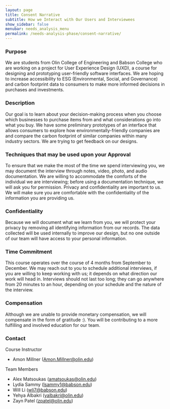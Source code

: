 ```yaml
---
layout: page
title: Consent Narrative
subtitle: How we Interact with Our Users and Interviewees
show_sidebar: false
menubar: needs_analysis_menu
permalink: /needs-analysis-phase/consent-narrative/
---
```

### Purpose
We are students from Olin College of Engineering and Babson College who are working on a project for User Experience Design (UXD), a course for designing and prototyping user-friendly software interfaces. We are hoping to increase accessibility to ESG (Environmental, Social, and Governance) and carbon footprint data to consumers to make more informed decisions in purchases and investments.

### Description
Our goal is to learn about your decision-making process when you choose which businesses to purchase items from and what considerations go into what you buy. We have some preliminary prototypes of an interface that allows consumers to explore how environmentally-friendly companies are and compare the carbon footprint of similar companies within many industry sectors. We are trying to get feedback on our designs.

### Techniques that may be used upon your Approval
To ensure that we make the most of the time we spend interviewing you, we may document the interview through notes, video, photo, and audio documentation. We are willing to accommodate the comforts of the individual we are interviewing; before using a documentation technique, we will ask you for permission. Privacy and confidentiality are important to us. We will make sure you are comfortable with the confidentiality of the information you are providing us.

### Confidentiality
Because we will document what we learn from you, we will protect your privacy by removing all identifying information from our records. The data collected will be used internally to improve our design, but no one outside of our team will have access to your personal information.

### Time Commitment
This course operates over the course of 4 months from September to December. We may reach out to you to schedule additional interviews, if you are willing to keep working with us; it depends on what direction our work will head in. Interviews should not last too long; they can go anywhere from 20 minutes to an hour, depending on your schedule and the nature of the interview.

### Compensation
Although we are unable to provide monetary compensation, we will compensate in the form of gratitude :). You will be contributing to a more fulfilling and involved education for our team.

### Contact
Course Instructor 
- Amon Millner (<a class="normal_link" href="mailto:Amon.Millner@olin.edu" target="_blank"><span>Amon.Millner</span><span>@olin.edu</span></a>)

Team Members
- Alex Matsoukas (<a class="normal_link" href="mailto:amatsoukas@olin.edu" target="_blank"><span>amatsoukas</span><span>@olin.edu</span></a>)
- Lydia Sammy (<a class="normal_link" href="mailto:lsammy1@babson.edu" target="_blank"><span>lsammy1</span><span>@babson.edu</span></a>)
- Will Li (<a class="normal_link" href="mailto:wli7@babson.edu" target="_blank"><span>wli7</span><span>@babson.edu</span></a>)
- Yehya Albakri (<a class="normal_link" href="mailto:yalbakri@olin.edu" target="_blank"><span>yalbakri</span><span>@olin.edu</span></a>)
- Zayn Patel (<a class="normal_link" href="mailto:zpatel@olin.edu" target="_blank"><span>zpatel</span><span>@olin.edu</span></a>)
